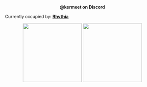 <p align="center"><b>@kermeet on Discord</b></p>
<p>Currently occupied by: <b><a href="https://github.com/Rhythia/Rhythia">Rhythia</a></b></p>
<p align="center">
	<img src="https://github-readme-stats.vercel.app/api?username=krmeet&show_icons=true&theme=omni&hide_border=true" height="192px"/>
	<img src="https://github-readme-stats.vercel.app/api/top-langs/?username=krmeet&layout=compact&theme=omni&langs_count=10&hide_border=true" height="192px"/>
</p>
